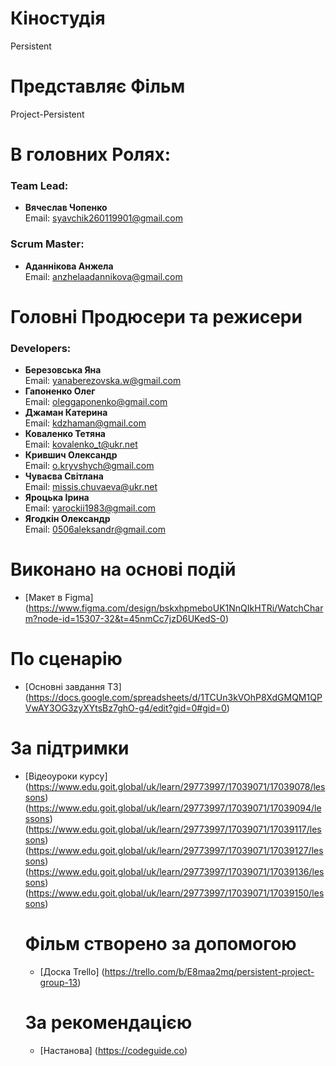# Кіностудія

Persistent

# Представляє Фільм

Project-Persistent

# В головних Ролях:

### Team Lead:

- **Вячеслав Чопенко**  
  Email: [syavchik260119901@gmail.com](mailto:syavchik260119901@gmail.com)

### Scrum Master:

- **Аданнікова Анжела**  
  Email: [anzhelaadannikova@gmail.com](mailto:anzhelaadannikova@gmail.com)

# Головні Продюсери та режисери

### Developers:

- **Березовська Яна**  
  Email: [yanaberezovska.w@gmail.com](mailto:yanaberezovska.w@gmail.com)
- **Гапоненко Олег**  
  Email: [oleggaponenko@gmail.com](mailto:oleggaponenko@gmail.com)
- **Джаман Катерина**  
  Email: [kdzhaman@gmail.com](mailto:kdzhaman@gmail.com)
- **Коваленко Тетяна**  
  Email: [kovalenko_t@ukr.net](mailto:kovalenko_t@ukr.net)
- **Крившич Олександр**  
  Email: [o.kryvshych@gmail.com](mailto:o.kryvshych@gmail.com)
- **Чуваєва Світлана**  
  Email: [missis.chuvaeva@ukr.net](mailto:missis.chuvaeva@ukr.net)
- **Яроцька Ірина**  
  Email: [yarockii1983@gmail.com](mailto:yarockii1983@gmail.com)
- **Ягодкін Олександр**  
  Email: [0506aleksandr@gmail.com](mailto:0506aleksandr@gmail.com)

# Виконано на основі подій

- [Макет в Figma]
  (https://www.figma.com/design/bskxhpmeboUK1NnQIkHTRi/WatchCharm?node-id=15307-32&t=45nmCc7jzD6UKedS-0)

# По сценарію

- [Основні завдання ТЗ]
  (https://docs.google.com/spreadsheets/d/1TCUn3kVOhP8XdGMQM1QPVwAY3OG3zyXYtsBz7ghO-g4/edit?gid=0#gid=0)

# За підтримки

- [Відеоуроки курсу]
  (https://www.edu.goit.global/uk/learn/29773997/17039071/17039078/lessons)
  (https://www.edu.goit.global/uk/learn/29773997/17039071/17039094/lessons)
  (https://www.edu.goit.global/uk/learn/29773997/17039071/17039117/lessons)
  (https://www.edu.goit.global/uk/learn/29773997/17039071/17039127/lessons)
  (https://www.edu.goit.global/uk/learn/29773997/17039071/17039136/lessons)
  (https://www.edu.goit.global/uk/learn/29773997/17039071/17039150/lessons)

  # Фільм створено за допомогою

  - [Доска Trello] (https://trello.com/b/E8maa2mq/persistent-project-group-13)

  # За рекомендацією

  - [Настанова] (https://codeguide.co)
